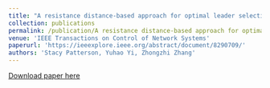 ```yaml
---
title: "A resistance distance-based approach for optimal leader selection in noisy consensus networks"
collection: publications
permalink: /publication/A resistance distance-based approach for optimal leader selection in noisy consensus networks
venue: 'IEEE Transactions on Control of Network Systems'
paperurl: 'https://ieeexplore.ieee.org/abstract/document/8290709/'
authors: 'Stacy Patterson, Yuhao Yi, Zhongzhi Zhang'
---
```


<a href='https://ieeexplore.ieee.org/abstract/document/8290709/'>Download paper here</a>
